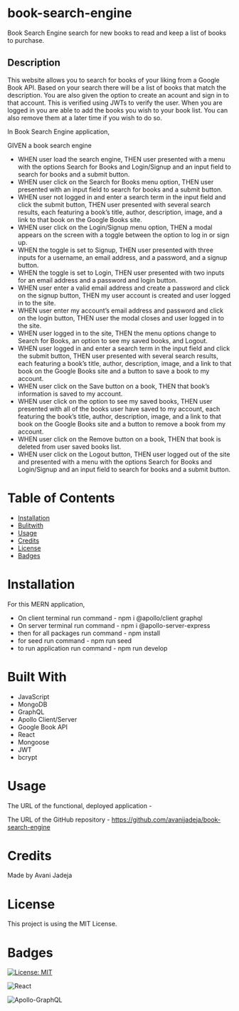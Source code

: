 # book-search-engine

Book Search Engine search for new books to read and keep a list of books to purchase.

## Description

This website allows you to search for books of your liking from a Google Book API. Based on your search there will be a list of books that match the description. You are also given the option to create an acount and sign in to that account. This is verified using JWTs to verify the user. When you are logged in you are able to add the books you wish to your book list. You can also remove them at a later time if you wish to do so.

In Book Search Engine application,

GIVEN a book search engine

- WHEN user load the search engine,
  THEN user presented with a menu with the options Search for Books and Login/Signup and an input field to search for books and a submit button.
- WHEN user click on the Search for Books menu option,
  THEN user presented with an input field to search for books and a submit button.
- WHEN user not logged in and enter a search term in the input field and click the submit button,
  THEN user presented with several search results, each featuring a book’s title, author, description, image, and a link to that book on the Google Books site.
- WHEN user click on the Login/Signup menu option,
  THEN a modal appears on the screen with a toggle between the option to log in or sign up.
- WHEN the toggle is set to Signup,
  THEN user presented with three inputs for a username, an email address, and a password, and a signup button.
- WHEN the toggle is set to Login,
  THEN user presented with two inputs for an email address and a password and login button.
- WHEN user enter a valid email address and create a password and click on the signup button,
  THEN my user account is created and user logged in to the site.
- WHEN user enter my account’s email address and password and click on the login button,
  THEN user the modal closes and user logged in to the site.
- WHEN user logged in to the site,
  THEN the menu options change to Search for Books, an option to see my saved books, and Logout.
- WHEN user logged in and enter a search term in the input field and click the submit button,
  THEN user presented with several search results, each featuring a book’s title, author, description, image, and a link to that book on the Google Books site and a button to save a book to my account.
- WHEN user click on the Save button on a book,
  THEN that book’s information is saved to my account.
- WHEN user click on the option to see my saved books,
  THEN user presented with all of the books user have saved to my account, each featuring the book’s title, author, description, image, and a link to that book on the Google Books site and a button to remove a book from my account.
- WHEN user click on the Remove button on a book,
  THEN that book is deleted from user saved books list.
- WHEN user click on the Logout button,
  THEN user logged out of the site and presented with a menu with the options Search for Books and Login/Signup and an input field to search for books and a submit button.

# Table of Contents

- [Installation](#installation)
- [Bulitwith](#buildwith)
- [Usage](#usage)
- [Credits](#credits)
- [License](#license)
- [Badges](#badges)

# Installation

For this MERN application,

- On client terminal run command - npm i @apollo/client graphql
- On server terminal run command - npm i @apollo-server-express
- then for all packages run command - npm install
- for seed run command - npm run seed
- to run application run command - npm run develop

# Built With

- JavaScript
- MongoDB
- GraphQL
- Apollo Client/Server
- Google Book API
- React
- Mongoose
- JWT
- bcrypt

# Usage

The URL of the functional, deployed application -

The URL of the GitHub repository - https://github.com/avanijadeja/book-search-engine

# Credits

Made by Avani Jadeja

# License

This project is using the MIT License.

# Badges

[![License: MIT](https://img.shields.io/badge/License-MIT-yellow.svg)](https://opensource.org/licenses/MIT)

![React](https://img.shields.io/badge/react-%2320232a.svg?style=for-the-badge&logo=react&logoColor=%2361DAFB)

![Apollo-GraphQL](https://img.shields.io/badge/-ApolloGraphQL-311C87?style=for-the-badge&logo=apollo-graphql)
